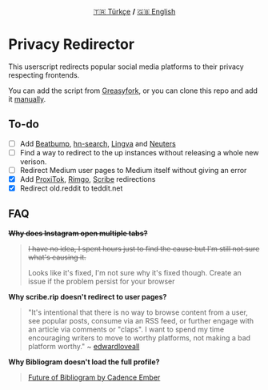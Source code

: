 <p align="center">
<a href="https://github.com/dybdeskarphet/privacy-redirector/blob/main/README_tr.md">🇹🇷 Türkçe</a> <b>/</b> <a href="https://github.com/dybdeskarphet/privacy-redirector/blob/main/README.md">🇬🇧 English</a>
</p>

# Privacy Redirector
This userscript redirects popular social media platforms to their privacy respecting frontends.

You can add the script from [Greasyfork](https://greasyfork.org/scripts/436359-privacy-redirector), or you can clone this repo and add it [manually](https://violentmonkey.github.io/guide/creating-a-userscript/).

## To-do
- [ ] Add [Beatbump](https://github.com/snuffyDev/Beatbump), [hn-search](https://github.com/algolia/hn-search), [Lingva](https://github.com/TheDavidDelta/lingva-translate) and [Neuters](https://github.com/HookedBehemoth/neuters)
- [ ] Find a way to redirect to the up instances without releasing a whole new verison.
- [ ] Redirect Medium user pages to Medium itself without giving an error
- [x] Add [ProxiTok](https://github.com/pablouser1/ProxiTok), [Rimgo](https://codeberg.org/video-prize-ranch/rimgo#instances), [Scribe](https://sr.ht/~edwardloveall/scribe/) redirections
- [x] Redirect old.reddit to teddit.net

## FAQ
~~__Why does Instagram open multiple tabs?__~~
> ~~I have no idea, I spent hours just to find the cause but I'm still not sure what's causing it.~~
>
> Looks like it's fixed, I'm not sure why it's fixed though. Create an issue if the problem persist for your browser

__Why scribe.rip doesn't redirect to user pages?__
> "It's intentional that there is no way to browse content from a user, see popular posts, consume via an RSS feed, or further engage with an article via comments or "claps". I want to spend my time encouraging writers to move to worthy platforms, not making a bad platform worthy."
> ~ [edwardloveall](https://sr.ht/~edwardloveall/scribe/#project-goals)

__Why Bibliogram doesn't load the full profile?__
> [Future of Bibliogram by Cadence Ember](https://proxy.vulpes.one/gemini/cadence.moe/gemlog/2020-12-17-future-of-bibliogram.bliz)
